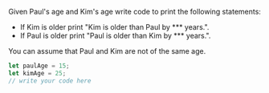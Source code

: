 Given Paul's age and Kim's age write code to print the following statements:

- If Kim is older print "Kim is older than Paul by *** years.".
- If Paul is older print "Paul is older than Kim by *** years.".

You can assume that Paul and Kim are not of the same age.

```js
let paulAge = 15;
let kimAge = 25;
// write your code here
```
